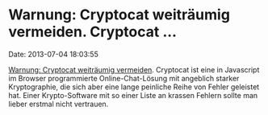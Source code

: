 Warnung: Cryptocat weiträumig vermeiden. Cryptocat \...
=======================================================

Date: 2013-07-04 18:03:55

[Warnung: Cryptocat weiträumig
vermeiden](http://tobtu.com/decryptocat.php). Cryptocat ist eine in
Javascript im Browser programmierte Online-Chat-Lösung mit angeblich
starker Kryptographie, die sich aber eine lange peinliche Reihe von
Fehler geleistet hat. Einer Krypto-Software mit so einer Liste an
krassen Fehlern sollte man lieber erstmal nicht vertrauen.
